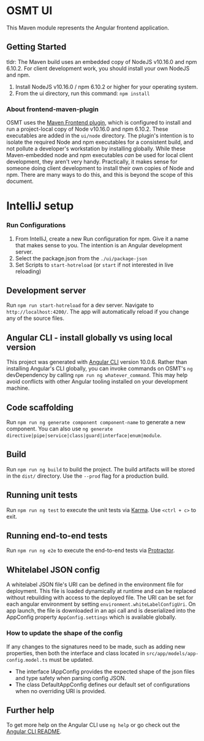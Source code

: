 # OSMT UI 
This Maven module represents the Angular frontend application.

## Getting Started
tldr: The Maven build uses an embedded copy of NodeJS v10.16.0 and npm 6.10.2. For client development work, you should install your own NodeJS and npm.

1. Install NodeJS v10.16.0 / npm 6.10.2 or higher for your operating system.
2. From the ui directory, run this command: `npm install`

### About frontend-maven-plugin
OSMT uses the [Maven Frontend plugin](https://github.com/eirslett/frontend-maven-plugin), which is configured to install and run a project-local copy of Node v10.16.0 and npm 6.10.2. These executables are added in the `ui/node` directory. The plugin's intention is to isolate the required Node and npm executables for a consistent build, and not pollute a developer's workstation by installing globally. While these Maven-embedded node and npm executables _can_ be used for local client development, they aren't very handy. Practically, it makes sense for someone doing client development to install their own copies of Node and npm. There are many ways to do this, and this is beyond the scope of this document.

# IntelliJ setup
### Run Configurations
1. From IntelliJ, create a new Run configuration for npm. Give it a name that makes sense to you. The intention is an Angular development server.
2. Select the package.json from the `./ui/package-json`
3. Set Scripts to `start-hotreload` (or `start` if not interested in live reloading)

## Development server
Run `npm run start-hotreload` for a dev server. Navigate to `http://localhost:4200/`. The app will automatically reload if you change any of the source files.

## Angular CLI - install globally vs using local version
This project was generated with [Angular CLI](https://github.com/angular/angular-cli) version 10.0.6. Rather than installing Angular's CLI globally, you can invoke commands on OSMT's `ng` devDependency by calling `npm run ng whatever_command`. This may help avoid conflicts with other Angular tooling installed on your development machine.

## Code scaffolding
Run `npm run ng generate component component-name` to generate a new component. You can also use `ng generate directive|pipe|service|class|guard|interface|enum|module`.

## Build
Run `npm run ng build` to build the project. The build artifacts will be stored in the `dist/` directory. Use the `--prod` flag for a production build.

## Running unit tests
Run `npm run ng test` to execute the unit tests via [Karma](https://karma-runner.github.io). Use `<ctrl + c>` to exit.

## Running end-to-end tests
Run `npm run ng e2e` to execute the end-to-end tests via [Protractor](http://www.protractortest.org/).

## Whitelabel JSON config
A whitelabel JSON file's URI can be defined in the environment file for deployment. This file is loaded dynamically at runtime and can be replaced without rebuilding with access to the deployed file. The URI can be set for each angular environment by setting `environment.whiteLabelConfigUri`.
On app launch, the file is downloaded in an api call and is deserialized into the AppConfig property `AppConfig.settings` which is available globally.

### How to update the shape of the config
If any changes to the signatures need to be made, such as adding new properties, then both the interface and class located in `src/app/models/app-config.model.ts` must be updated.
* The interface IAppConfig provides the expected shape of the json files and type safety when parsing config JSON. 
* The class DefaultAppConfig defines our default set of configurations when no overriding URI is provided.
    
## Further help
To get more help on the Angular CLI use `ng help` or go check out the [Angular CLI README](https://github.com/angular/angular-cli/blob/master/README.md).
